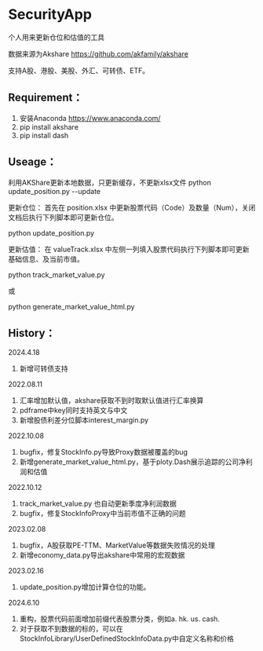 # SecurityApp
个人用来更新仓位和估值的工具

数据来源为Akshare https://github.com/akfamily/akshare

支持A股、港股、美股、外汇、可转债、ETF。

## Requirement：

1. 安装Anaconda https://www.anaconda.com/
2. pip install akshare
3. pip install dash

## Useage：

利用AKShare更新本地数据，只更新缓存，不更新xlsx文件
python update_position.py --update

更新仓位：
首先在 position.xlsx 中更新股票代码（Code）及数量（Num），关闭文档后执行下列脚本即可更新仓位。

python update_position.py

更新估值：
在 valueTrack.xlsx 中左侧一列填入股票代码执行下列脚本即可更新基础信息、及当前市值。

python track_market_value.py

或

python generate_market_value_html.py

## History：

2024.4.18
1. 新增可转债支持

2022.08.11 
1. 汇率增加默认值，akshare获取不到时取默认值进行汇率换算
2. pdframe中key同时支持英文与中文
3. 新增股债利差分位脚本interest_margin.py

2022.10.08
1. bugfix，修复StockInfo.py导致Proxy数据被覆盖的bug
2. 新增generate_market_value_html.py，基于ploty.Dash展示追踪的公司净利润和估值

2022.10.12
1. track_market_value.py 也自动更新季度净利润数据
2. bugfix，修复StockInfoProxy中当前市值不正确的问题

2023.02.08
1. bugfix，A股获取PE-TTM、MarketValue等数据失败情况的处理
2. 新增economy_data.py导出akshare中常用的宏观数据

2023.02.16
1. update_position.py增加计算仓位的功能。

2024.6.10
1. 重构，股票代码前面增加前缀代表股票分类，例如a. hk. us. cash.
2. 对于获取不到数据的标的，可以在StockInfoLibrary/UserDefinedStockInfoData.py中自定义名称和价格
